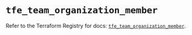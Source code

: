 # `tfe_team_organization_member`

Refer to the Terraform Registry for docs: [`tfe_team_organization_member`](https://registry.terraform.io/providers/hashicorp/tfe/0.54.0/docs/resources/team_organization_member).

